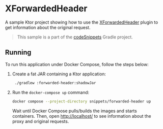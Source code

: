 # XForwardedHeader

A sample Ktor project showing how to use the [XForwardedHeader](https://ktor.io/docs/forward-headers.html) plugin to get information about the original request.
> This sample is a part of the [codeSnippets](../../README.md) Gradle project.

## Running

To run this application under Docker Compose, follow the steps below:
1. Create a fat JAR containing a Ktor application:
   ```Bash
    ./gradlew :forwarded-header:shadowJar
   ```
2. Run the `docker-compose up` command:
   ```Bash
   docker compose --project-directory snippets/forwarded-header up
   ```
   Wait until Docker Compose pulls/builds the images and starts containers.
   Then, open [http://localhost/](http://localhost/) to see information about the proxy and original requests.